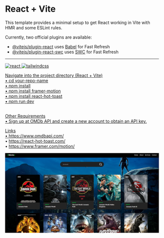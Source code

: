 # React + Vite

This template provides a minimal setup to get React working in Vite with HMR and some ESLint rules.

Currently, two official plugins are available:

- [@vitejs/plugin-react](https://github.com/vitejs/vite-plugin-react/blob/main/packages/plugin-react/README.md) uses [Babel](https://babeljs.io/) for Fast Refresh
- [@vitejs/plugin-react-swc](https://github.com/vitejs/vite-plugin-react-swc) uses [SWC](https://swc.rs/) for Fast Refresh

---
<a href="https://react.dev/" target="_blank" rel="noreferrer"> <img src="https://github.com/Scar1109/skill-icons/blob/main/icons/React-Dark.svg" alt="react" width="40" height="40"/> </a>
<a href="https://tailwindcss.com/" target="_blank" rel="noreferrer"> <img src="https://github.com/Scar1109/skill-icons/blob/main/icons/Sass.svg" alt="tailwindcss" width="40" height="40"/> <br>

Navigate into the project directory (React + Vite) <br>
• cd your-repo-name<br>
• npm install<br>
• npm install framer-motion<br>
• npm install react-hot-toast<br>
• npm run dev<br><br>

Other Requirements<br>
• Sign up at OMDb API and create a new account to obtain an API key.<br>

Links<br>
• https://www.omdbapi.com/ <br>
• https://react-hot-toast.com/<br>
• https://www.framer.com/motion/ <br>


<img src="https://github.com/ruchiralkm/movieapp/blob/main/Preview.png">

